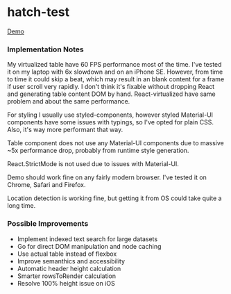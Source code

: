 # hatch-test

[Demo](https://alextewpin.github.io/hatch-test/)

### Implementation Notes

My virtualized table have 60 FPS performance most of the time. I've tested it on my laptop with 6x slowdown and on an iPhone SE. However, from time to time it could skip a beat, which may result in an blank content for a frame if user scroll very rapidly. I don't think it's fixable without dropping React and generating table content DOM by hand. React-virtualized have same problem and about the same performance.

For styling I usually use styled-components, however styled Material-UI components have some issues with typings, so I've opted for plain CSS. Also, it's way more performant that way.

Table component does not use any Material-UI components due to massive ~5x performance drop, probably from runtime style generation.

React.StrictMode is not used due to issues with Material-UI.

Demo should work fine on any fairly modern browser. I've tested it on Chrome, Safari and Firefox.

Location detection is working fine, but getting it from OS could take quite a long time.

### Possible Improvements

- Implement indexed text search for large datasets
- Go for direct DOM manipulation and node caching
- Use actual table instead of flexbox
- Improve semanthics and accessibility
- Automatic header height calculation
- Smarter rowsToRender calculation
- Resolve 100% height issue on iOS
